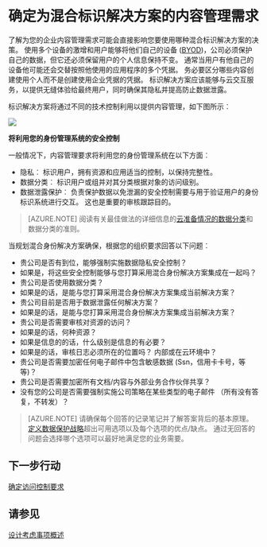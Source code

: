 <properties
    pageTitle="Azure Active Directory 混合标识设计考虑事项--确定内容管理需求 |Microsoft Azure"
    description="提供了深入了解，以确定您的企业内容管理要求。 通常当用户有他自己的设备他可能还会交替按照他使用的应用程序的多个凭据。 务必要区分哪些内容创建使用个人而不是创建使用企业凭据的凭据。 标识解决方案应该能够与云交互服务，以提供无缝体验给最终用户，同时确保其隐私并提高防止数据泄露。"
    documentationCenter=""
    services="active-directory"
    authors="billmath"
    manager="femila"
    editor=""/>

<tags
    ms.service="active-directory"
    ms.devlang="na"
    ms.topic="article"
    ms.tgt_pltfrm="na"
    ms.workload="identity" 
    ms.date="08/08/2016"
    ms.author="billmath"/>

# <a name="determine-content-management-requirements-for-your-hybrid-identity-solution"></a>确定为混合标识解决方案的内容管理需求

了解为您的企业内容管理需求可能会直接影响您要使用哪种混合标识解决方案的决策。 使用多个设备的激增和用户能够将他们自己的设备 ([BYOD](http://aka.ms/byodcg))，公司必须保护自己的数据，但它还必须保留用户的个人信息保持不变。 通常当用户有他自己的设备他可能还会交替按照他使用的应用程序的多个凭据。 务必要区分哪些内容创建使用个人而不是创建使用企业凭据的凭据。 标识解决方案应该能够与云交互服务，以提供无缝体验给最终用户，同时确保其隐私并提高防止数据泄露。 

标识解决方案将通过不同的技术控制利用以提供内容管理，如下图所示︰
 
![](./media/hybrid-id-design-considerations/securitycontrols.png)

**将利用您的身份管理系统的安全控制**

一般情况下，内容管理要求将利用您的身份管理系统在以下方面︰

- 隐私︰ 标识用户，拥有资源和应用适当的控制，以保持完整性。
- 数据分类︰ 标识用户或组并对其分类根据对象的访问级别。 
- 数据泄露保护︰ 负责保护数据以免泄漏的安全控制需要与用于验证用户的身份标识系统进行交互。 这也是重要的审核跟踪目的。

>[AZURE.NOTE]
阅读有关最佳做法的详细信息的[云准备情况的数据分类](http://download.microsoft.com/download/0/A/3/0A3BE969-85C5-4DD2-83B6-366AA71D1FE3/Data-Classification-for-Cloud-Readiness.pdf)和数据分类的准则。

当规划混合身份解决方案确保，根据您的组织要求回答以下问题︰

- 贵公司是否有到位，能够强制实施数据隐私安全控制？
 - 如果是，将这些安全控制能够与您打算采用混合身份解决方案集成在一起吗？
- 贵公司是否使用数据分类？
 - 如果是的话，是能与您打算采用混合身份解决方案集成当前解决方案？
- 贵公司目前是否用于数据泄露任何解决方案？ 
 - 如果是的话，是能与您打算采用混合身份解决方案集成当前解决方案？
- 贵公司是否需要审核对资源的访问？
 - 如果是的话，何种资源？
 - 如果是信息的的话，什么级别是信息的有必要？
 - 如果是的话，审核日志必须所在的位置吗？ 内部或在云环境中？
- 贵公司是否需要加密任何电子邮件中包含敏感数据 (Ssn，信用卡卡号，等等)？
- 贵公司是否需要加密所有文档/内容与外部业务合作伙伴共享？
- 没有您的公司是否需要强制实施公司策略在某些类型的电子邮件 （所有没有答复，不转发）？
 
>[AZURE.NOTE]
请确保每个回答的记录笔记并了解答案背后的基本原理。 [定义数据保护战略](active-directory-hybrid-identity-design-considerations-data-protection-strategy.md)超出可用选项以及每个选项的优点/缺点。  通过无回答的问题会选择哪个选项可以最好地满足您的业务需要。


## <a name="next-steps"></a>下一步行动
[确定访问控制要求](active-directory-hybrid-identity-design-considerations-accesscontrol-requirements.md)

## <a name="see-also"></a>请参见
[设计考虑事项概述](active-directory-hybrid-identity-design-considerations-overview.md)

